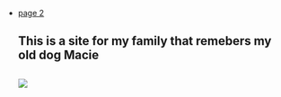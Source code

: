 <nav> <ul> <li><a href="index.html">page 2</a></li>
<h1>
  This is a site for my family that remebers my old dog Macie
</h1>
<h2>
  <img src="IMG_0243.JPG">
